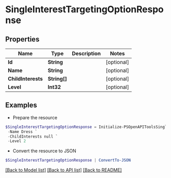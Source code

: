 # SingleInterestTargetingOptionResponse
## Properties

Name | Type | Description | Notes
------------ | ------------- | ------------- | -------------
**Id** | **String** |  | [optional] 
**Name** | **String** |  | [optional] 
**ChildInterests** | **String[]** |  | [optional] 
**Level** | **Int32** |  | [optional] 

## Examples

- Prepare the resource
```powershell
$SingleInterestTargetingOptionResponse = Initialize-PSOpenAPIToolsSingleInterestTargetingOptionResponse  -Id 945391946569 `
 -Name Dress `
 -ChildInterests null `
 -Level 2
```

- Convert the resource to JSON
```powershell
$SingleInterestTargetingOptionResponse | ConvertTo-JSON
```

[[Back to Model list]](../README.md#documentation-for-models) [[Back to API list]](../README.md#documentation-for-api-endpoints) [[Back to README]](../README.md)

